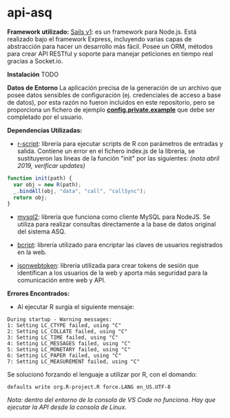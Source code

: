 # api-asq

**Framework utilizado:**
[Sails v1](https://sailsjs.com): es un framework para Node.js. Está realizado bajo el framework Express, incluyendo varias capas de abstracción para hacer un desarrollo más fácil. Posee un ORM, métodos para crear API RESTful y soporte para manejar peticiones en tiempo real gracias a Socket.io.


**Instalación**
TODO


**Datos de Entorno**
La aplicación precisa de la generación de un archivo que posee datos sensibles de configuración (ej. credenciales de acceso a base de datos), por esta razón no fueron incluidos en este repositorio, pero se proporciona un fichero de ejemplo **[config.private.example](config.private.example)** que debe ser completado por el usuario.


**Dependencias Utilizadas:**
- [r-script](https://github.com/joshkatz/r-script): librería para ejecutar scripts de R con parámetros de entradas y salida. Contiene un error en el fichero index.js de la libreria, se sustituyeron las lineas de la función "init" por las siguientes: *(nota abril 2019, verificar updates)*
```javascript
function init(path) {
  var obj = new R(path);
  _.bindAll(obj, "data", "call", "callSync");
  return obj;
}
```
- [mysql2](https://github.com/sidorares/node-mysql2): librería que funciona como cliente MySQL para NodeJS. Se utiliza para realizar consultas directamente a la base de datos original del sistema ASQ.

- [bcript](https://github.com/kelektiv/node.bcrypt.js): librería utilizado para encriptar las claves de usuarios registrados en la web.

- [jsonwebtoken](https://github.com/auth0/node-jsonwebtoken): librería utilizada para crear tokens de sesión que identifican a los usuarios de la web y aporta más seguridad para la comunicación entre web y API.


**Errores Encontrados:**
- Al ejecutar R surgía el siguiente mensaje:
```
During startup - Warning messages:
1: Setting LC_CTYPE failed, using "C" 
2: Setting LC_COLLATE failed, using "C" 
3: Setting LC_TIME failed, using "C" 
4: Setting LC_MESSAGES failed, using "C" 
5: Setting LC_MONETARY failed, using "C" 
6: Setting LC_PAPER failed, using "C" 
7: Setting LC_MEASUREMENT failed, using "C" 
```

Se solucionó forzando el lenguaje a utilizar por R, con el domando:
```
defaults write org.R-project.R force.LANG en_US.UTF-8
```
*Nota: dentro del entorno de la consola de VS Code no funciona. Hay que ejecutar la API desde la consola de Linux.*


